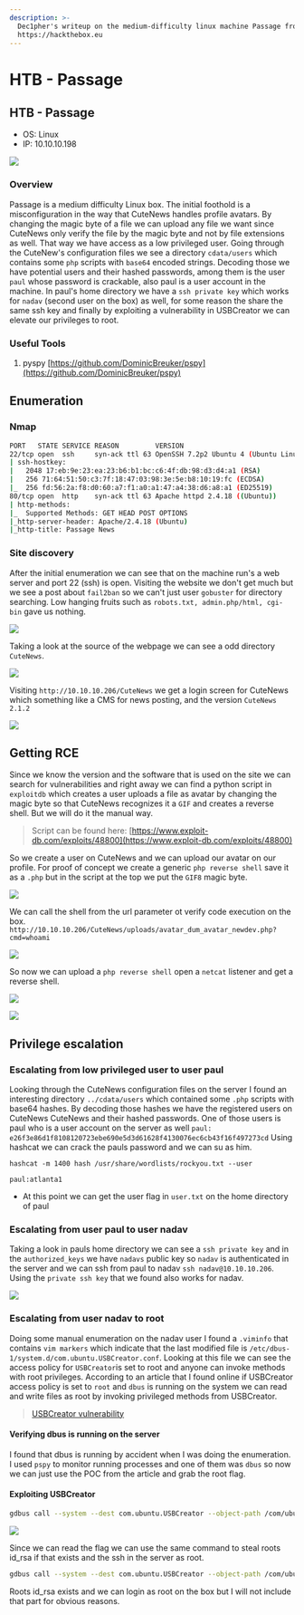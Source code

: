 ```yaml
---
description: >-
  Dec1pher's writeup on the medium-difficulty linux machine Passage from
  https://hackthebox.eu
---
```


# HTB - Passage

## HTB - Passage

* OS: Linux
* IP: 10.10.10.198

![](../../.gitbook/assets/passage.jpg)

### Overview

Passage is a medium difficulty Linux box. The initial foothold is a misconfiguration in the way that CuteNews handles profile avatars. By changing the magic byte of a file we can upload any file we want since CuteNews only verify the file by the magic byte and not by file extensions as well. That way we have access as a low privileged user. Going through the CuteNew's configuration files we see a directory `cdata/users` which contains some `php` scripts with `base64` encoded strings. Decoding those we have potential users and their hashed passwords, among them is the user `paul` whose password is crackable, also paul is a user account in the machine. In paul's home directory we have a `ssh private key` which works for `nadav` \(second user on the box\) as well, for some reason the share the same ssh key and finally by exploiting a vulnerability in USBCreator we can elevate our privileges to root.

### Useful Tools

1. pyspy [https://github.com/DominicBreuker/pspy](https://github.com/DominicBreuker/pspy)

## Enumeration

### Nmap

```bash
PORT   STATE SERVICE REASON         VERSION
22/tcp open  ssh     syn-ack ttl 63 OpenSSH 7.2p2 Ubuntu 4 (Ubuntu Linux; protocol 2.0)
| ssh-hostkey:
|   2048 17:eb:9e:23:ea:23:b6:b1:bc:c6:4f:db:98:d3:d4:a1 (RSA)
|   256 71:64:51:50:c3:7f:18:47:03:98:3e:5e:b8:10:19:fc (ECDSA)
|_  256 fd:56:2a:f8:d0:60:a7:f1:a0:a1:47:a4:38:d6:a8:a1 (ED25519)
80/tcp open  http    syn-ack ttl 63 Apache httpd 2.4.18 ((Ubuntu))
| http-methods:
|_  Supported Methods: GET HEAD POST OPTIONS
|_http-server-header: Apache/2.4.18 (Ubuntu)
|_http-title: Passage News
```

### Site discovery

After the initial enumeration we can see that on the machine run's a web server and port 22 \(ssh\) is open. Visiting the website we don't get much but we see a post about `fail2ban` so we can't just user `gobuster` for directory searching. Low hanging fruits such as `robots.txt, admin.php/html, cgi-bin` gave us nothing.

 ![](../../.gitbook/assets/passage-site.png)

Taking a look at the source of the webpage we can see a odd directory `CuteNews`.

![](../../.gitbook/assets/passage-site-source.png)

Visiting `http://10.10.10.206/CuteNews` we get a login screen for CuteNews which something like a CMS for news posting, and the version `CuteNews 2.1.2`

![](../../.gitbook/assets/passage-CuteNews.png)

## Getting RCE

Since we know the version and the software that is used on the site we can search for vulnerabilities and right away we can find a python script in `exploitdb` which creates a user uploads a file as avatar by changing the magic byte so that CuteNews recognizes it a `GIF` and creates a reverse shell. But we will do it the manual way.

> Script can be found here: [https://www.exploit-db.com/exploits/48800](https://www.exploit-db.com/exploits/48800)

So we create a user on CuteNews and we can upload our avatar on our profile. For proof of concept we create a generic `php reverse shell` save it as a `.php` but in the script at the top we put the `GIF8` magic byte.

![](../../.gitbook/assets/passage-byte.png)

We can call the shell from the url parameter ot verify code execution on the box. `http://10.10.10.206/CuteNews/uploads/avatar_dum_avatar_newdev.php?cmd=whoami`

![](../../.gitbook/assets/passage-check.png)

So now we can upload a `php reverse shell` open a `netcat` listener and get a reverse shell.

![](../../.gitbook/assets/passage-rce.png)

![](../../.gitbook/assets/passage-nc.png)

## Privilege escalation

### Escalating from low privileged user to user paul

Looking through the CuteNews configuration files on the server I found an interesting directory `../cdata/users` which contained some `.php` scripts with base64 hashes. By decoding those hashes we have the registered users on CuteNews CuteNews and their hashed passwords. One of those users is paul who is a user account on the server as well `paul: e26f3e86d1f8108120723ebe690e5d3d61628f4130076ec6cb43f16f497273cd` Using hashcat we can crack the pauls password and we can su as him.

```text
hashcat -m 1400 hash /usr/share/wordlists/rockyou.txt --user

paul:atlanta1
```

* At this point we can get the user flag in `user.txt` on the home directory of paul

### Escalating from user paul  to user nadav

Taking a look in pauls home directory we can see a `ssh private key` and in the `authorized_keys` we have `nadavs` public key so `nadav` is authenticated in the server and we can ssh from paul to nadav `ssh nadav@10.10.10.206`. Using the `private ssh key` that we found also works for nadav.

![](../../.gitbook/assets/passage-nadav.png)

### Escalating from user nadav  to root

Doing some manual enumeration on the nadav user I found a `.viminfo` that contains `vim markers` which indicate that the last modified file is `/etc/dbus-1/system.d/com.ubuntu.USBCreator.conf`. Looking at this file we can see the access policy for `USBCreator`is set to root and anyone can invoke methods with root privileges. According to an article that I found online if USBCreator access policy is set to `root` and `dbus` is running on the system we can read and write files as root by invoking privileged methods from USBCreator.

> [USBCreator vulnerability](https://unit42.paloaltonetworks.com/usbcreator-d-bus-privilege-escalation-in-ubuntu-desktop/)

#### Verifying dbus is running on the server

I found that dbus is running by accident when I was doing the enumeration. I used `pspy` to monitor running processes and one of them was `dbus` so now we can just use the POC from the article and grab the root flag.

#### Exploiting USBCreator

```bash
gdbus call --system --dest com.ubuntu.USBCreator --object-path /com/ubuntu/USBCreator --method com.ubuntu.USBCreator.Image /root/root.txt /tmp/flag true
```

![](../../.gitbook/assets/passage-root.png)

Since we can read the flag we can use the same command to steal roots id\_rsa if that exists and the ssh in the server as root.

```bash
gdbus call --system --dest com.ubuntu.USBCreator --object-path /com/ubuntu/USBCreator --method com.ubuntu.USBCreator.Image /root/.ssh/id_rsa /tmp/pwn true
```

Roots id\_rsa exists and we can login as root on the box but I will not include that part for obvious reasons.


